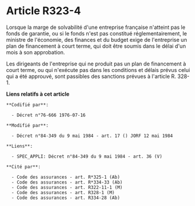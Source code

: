 # Article R323-4

Lorsque la marge de solvabilité d'une entreprise française n'atteint pas le fonds de garantie, ou si le fonds n'est pas
constitué réglementairement, le ministre de l'économie, des finances et du budget exige de l'entreprise un plan de
financement à court terme, qui doit être soumis dans le délai d'un mois à son approbation.

Les dirigeants de l'entreprise qui ne produit pas un plan de financement à court terme, ou qui n'exécute pas dans les
conditions et délais prévus celui qui a été approuvé, sont passibles des sanctions prévues à l'article R. 328-1.

**Liens relatifs à cet article**

	**Codifié par**:

	  - Décret n°76-666 1976-07-16

	**Modifié par**:

	  - Décret n°84-349 du 9 mai 1984 - art. 17 () JORF 12 mai 1984

	**Liens**:

	  - SPEC_APPLI: Décret n°84-349 du 9 mai 1984 - art. 36 (V)

	**Cité par**:

	  - Code des assurances - art. R*325-1 (Ab)
	  - Code des assurances - art. R*334-33 (Ab)
	  - Code des assurances - art. R322-11-1 (M)
	  - Code des assurances - art. R328-1 (M)
	  - Code des assurances - art. R334-28 (Ab)
